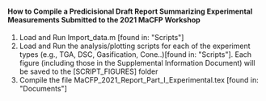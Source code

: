 #### How to Compile a Predicisional Draft Report Summarizing Experimental Measurements Submitted to the 2021 MaCFP Workshop


1. Load and Run Import_data.m [found in: "Scripts"]
2. Load and Run the analysis/plotting scripts for each of the experiment types (e.g., TGA, DSC, Gasification, Cone..)[found in: "Scripts"]. Each figure (including those in the Supplemental Information Document) will be saved to the [SCRIPT_FIGURES] folder
3. Compile the file MaCFP_2021_Report_Part_I_Experimental.tex [found in: "Documents"]
